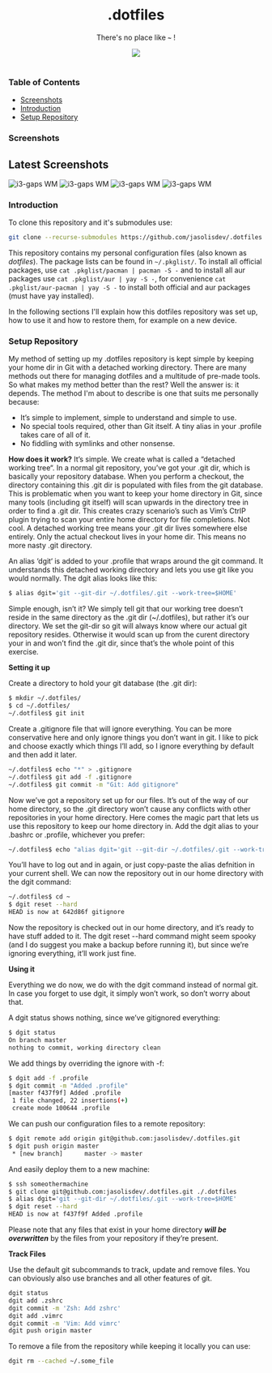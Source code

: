 <div align="center">
    <h1>.dotfiles</h1>
    <p>There's no place like <b><code>~</code></b> !</p>
    <p>
    <img src=".images/dotfiles.png">
    <br><br>
    </p>
</div>

### Table of Contents

-   [Screenshots](#screenshots)
-   [Introduction](#introduction)
-   [Setup Repository](#setup-repository)

### Screenshots
## Latest Screenshots
![i3-gaps WM](.images/home.png)
![i3-gaps WM](.images/unixporn.png)
![i3-gaps WM](.images/startpage.png)
![i3-gaps WM](.images/spotify.png)

### Introduction

To clone this repository and it's submodules use:
```bash
git clone --recurse-submodules https://github.com/jasolisdev/.dotfiles.git
```

This repository contains my personal configuration files (also known as
_dotfiles_). The package lists can be found in `~/.pkglist/`. To install all
official packages, use `cat .pkglist/pacman | pacman -S -` and to install all
aur packages use `cat .pkglist/aur | yay -S -`, for convenience `cat
.pkglist/aur-pacman | yay -S -` to install both official and aur packages (must
have yay installed).

In the following sections I'll explain how this dotfiles repository was set up,
how to use it and how to restore them, for example on a new device.

### Setup Repository

My method of setting up my .dotfiles repository is kept simple by keeping your home dir in
Git with a detached working directory. There are many methods out there for
managing dotfiles and a multitude of pre-made tools. So what makes my method
better than the rest? Well the answer is: it depends. The method I'm about to
describe is one that suits me personally because:

- It’s simple to implement, simple to understand and simple to use.
- No special tools required, other than Git itself. A tiny alias in your .profile takes care of all of it.
- No fiddling with symlinks and other nonsense.

**How does it work?**
It’s simple. We create what is called a “detached working tree“. In a normal git repository,
you’ve got your .git dir, which is basically your repository database. When you perform 
a checkout, the directory containing this .git dir is populated with files from the git 
database. This is problematic when you want to keep your home directory in Git, since 
many tools (including git itself) will scan upwards in the directory tree in order to find 
a .git dir. This creates crazy scenario’s such as Vim’s CtrlP plugin trying to scan your 
entire home directory for file completions. Not cool. A detached working tree means your 
.git dir lives somewhere else entirely. Only the actual checkout lives in your home dir. 
This means no more nasty .git directory.

An alias ‘dgit‘ is added to your .profile that wraps around the git command. 
It understands this detached working directory and lets you use git like you would 
normally. The dgit alias looks like this:

```bash
$ alias dgit='git --git-dir ~/.dotfiles/.git --work-tree=$HOME'
```

Simple enough, isn’t it? We simply tell git that our working tree doesn’t reside in the 
same directory as the .git dir (~/.dotfiles), but rather it’s our directory. We set the 
git-dir so git will always know where our actual git repository resides. Otherwise it 
would scan up from the curent directory your in and won’t find the .git dir, since that’s 
the whole point of this exercise.

**Setting it up**

Create a directory to hold your git database (the .git dir):
```bash
$ mkdir ~/.dotfiles/
$ cd ~/.dotfiles/
~/.dotfiles$ git init
```
Create a .gitignore file that will ignore everything. You can be more conservative here 
and only ignore things you don’t want in git. I like to pick and choose exactly which 
things I’ll add, so I ignore everything by default and then add it later.
```bash
~/.dotfiles$ echo "*" > .gitignore
~/.dotfiles$ git add -f .gitignore 
~/.dotfiles$ git commit -m "Git: Add gitignore"
```
Now we’ve got a repository set up for our files. It’s out of the way of our home directory, 
so the .git directory won’t cause any conflicts with other repositories in your home 
directory. Here comes the magic part that lets us use this repository to keep our home 
directory in. Add the dgit alias to your .bashrc or .profile, whichever you prefer:
```bash
~/.dotfiles$ echo "alias dgit='git --git-dir ~/.dotfiles/.git --work-tree=\$HOME'" >> ~/.zsh.d/alias.zsh
```
You’ll have to log out and in again, or just copy-paste the alias defnition in your 
current shell. We can now the repository out in our home directory with the dgit command:
```bash
~/.dotfiles$ cd ~
$ dgit reset --hard
HEAD is now at 642d86f gitignore
```
Now the repository is checked out in our home directory, and it’s ready to have stuff 
added to it. The dgit reset --hard command might seem spooky (and I do suggest you make 
a backup before running it), but since we’re ignoring everything, it’ll work just fine.

**Using it**

Everything we do now, we do with the dgit command instead of normal git. In case you 
forget to use dgit, it simply won’t work, so don’t worry about that.

A dgit status shows nothing, since we’ve gitignored everything:
```bash
$ dgit status
On branch master
nothing to commit, working directory clean
```
We add things by overriding the ignore with -f:
```bash
$ dgit add -f .profile 
$ dgit commit -m "Added .profile"
[master f437f9f] Added .profile
 1 file changed, 22 insertions(+)
 create mode 100644 .profile
```
We can push our configuration files to a remote repository:
```bash
$ dgit remote add origin git@github.com:jasolisdev/.dotfiles.git
$ dgit push origin master
 * [new branch]      master -> master
```
And easily deploy them to a new machine:
```bash
$ ssh someothermachine
$ git clone git@github.com:jasolisdev/.dotfiles.git ./.dotfiles
$ alias dgit='git --git-dir ~/.dotfiles/.git --work-tree=$HOME'
$ dgit reset --hard
HEAD is now at f437f9f Added .profile
```
Please note that any files that exist in your home directory ***will be overwritten*** by the files 
from your repository if they’re present.

**Track Files**

Use the default git subcommands to track, update and remove files. You can
obviously also use branches and all other features of git.
```bash
dgit status
dgit add .zshrc
dgit commit -m 'Zsh: Add zshrc'
dgit add .vimrc
dgit commit -m 'Vim: Add vimrc'
dgit push origin master
```
To remove a file from the repository while keeping it locally you can use:
```bash
dgit rm --cached ~/.some_file
```
